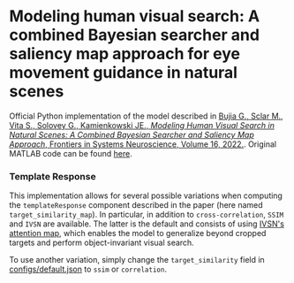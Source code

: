 # Modeling human visual search: A combined Bayesian searcher and saliency map approach for eye movement guidance in natural scenes

Official Python implementation of the model described in [Bujia G., Sclar M., Vita S., Solovey G., Kamienkowski JE., *Modeling Human Visual Search in Natural Scenes: A Combined Bayesian Searcher and Saliency Map Approach*, Frontiers in Systems Neuroscience, Volume 16, 2022.](https://www.frontiersin.org/article/10.3389/fnsys.2022.882315). Original MATLAB code can be found [here](https://github.com/gastonbujia/VisualSearch).

### Template Response
This implementation allows for several possible variations when computing the ```templateResponse``` component described in the paper (here named ```target_similarity_map```). In particular, in addition to ```cross-correlation```, ```SSIM``` and ```IVSN``` are available. The latter is the default and consists of using [IVSN's attention map](../IVSN/ivsn_model/IVSN.py), which enables the model to generalize beyond cropped targets and perform object-invariant visual search.

To use another variation, simply change the ```target_similarity``` field in [configs/default.json](configs/default.json) to ```ssim``` or ```correlation```. 
